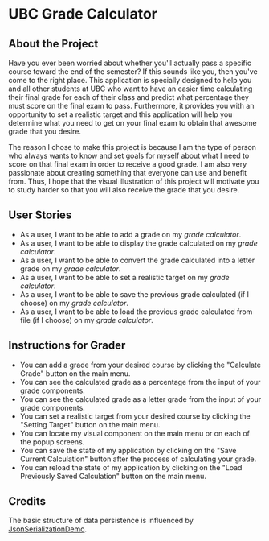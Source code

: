 # UBC Grade Calculator

## About the Project 
Have you ever been worried about whether you'll actually pass a specific course toward the end of the semester? 
If this sounds like you, then you've come to the right place. This application is specially designed to help you and 
all other students at UBC who want to have an easier time calculating their final grade for each of their class and 
predict what percentage they must score on the final exam to pass. Furthermore, it provides you with an opportunity 
to set a realistic target and this application will help you determine what you need to get on your final exam to 
obtain that awesome grade that you desire.

The reason I chose to make this project is because I am the type of person who always wants to know and set goals 
for myself about what I need to score on that final exam in order to receive a good grade. I am also very passionate 
about creating something that everyone can use and benefit from. 
Thus, I hope that the visual illustration of this project will motivate you to study harder so that you will also 
receive the grade that you desire.

## User Stories 
- As a user, I want to be able to add a grade on my *grade calculator*.
- As a user, I want to be able to display the grade calculated on my *grade calculator*.
- As a user, I want to be able to convert the grade calculated into a letter grade on my *grade calculator*. 
- As a user, I want to be able to set a realistic target on my *grade calculator*.
- As a user, I want to be able to save the previous grade calculated (if I choose) on my *grade calculator*.
- As a user, I want to be able to load the previous grade calculated from file (if I choose) on my *grade calculator*.

## Instructions for Grader
- You can add a grade from your desired course by clicking the "Calculate Grade" button on the main menu. 
- You can see the calculated grade as a percentage from the input of your grade components. 
- You can see the calculated grade as a letter grade from the input of your grade components. 
- You can set a realistic target from your desired course by clicking the "Setting Target" button on the main menu.
- You can locate my visual component on the main menu or on each of the popup screens. 
- You can save the state of my application by clicking on the "Save Current Calculation" button after the process of 
calculating your grade. 
- You can reload the state of my application by clicking on the "Load Previously Saved Calculation" button 
on the main menu. 

## Credits
The basic structure of data persistence is influenced by 
[JsonSerializationDemo](https://github.students.cs.ubc.ca/CPSC210/JsonSerializationDemo).
